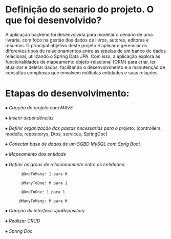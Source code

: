 # Definição do senario do projeto. O que foi desenvolvido?

   A aplicação backend foi desenvolvida para modelar o cenário de uma livraria, com foco na gestão dos dados de livros, autores, editoras e resumos. O principal objetivo deste projeto é aplicar e gerenciar os diferentes tipos de relacionamentos entre as tabelas de um banco de dados relacional, utilizando o Spring Data JPA. Com isso, a aplicação explora as funcionalidades de mapeamento objeto-relacional (ORM) para criar, ler, atualizar e deletar dados, facilitando o desenvolvimento e a manutenção de consultas complexas que envolvem múltiplas entidades e suas relações.


# Etapas do desenvolvimento:

⦁	*Criação do projeto com MAVE* 

⦁	*Inserir dependências*

⦁	*Definir organização das pastas necessarias para o projeto:*
                (controllers, modells, repositorys, Dtos, services, SpringDoc)
                
⦁	*Conectar base de dados de um SGBD MySQL com Sprig Boot*

⦁	*Mapeamento das entidade*

⦁	*Definir os graus de relacionamento entre as entidades*: 
            
           @OneToMany: 1 para M 

           @ManyToOne: M para 1 

           @OneToOne: 1 para 1 

          @ManyToMany: M para M 

⦁	*Criação da interface JpaRepository*

⦁	*Realizar CRUD*

⦁	*Spring Doc*

